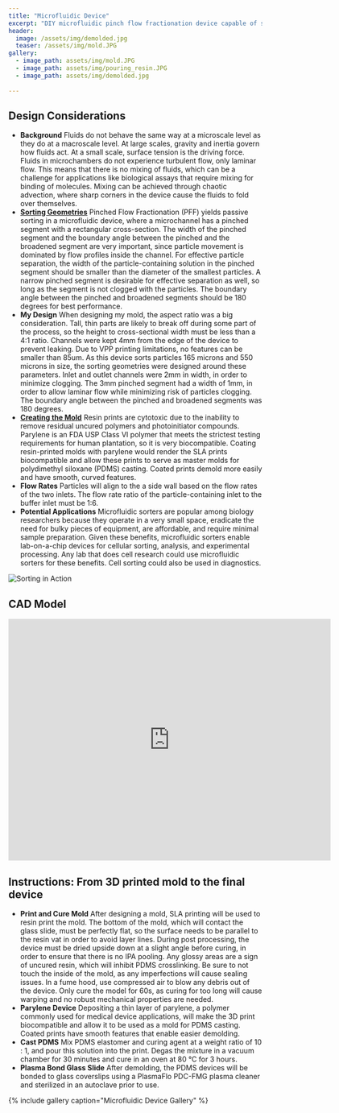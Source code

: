 ```yaml
---
title: "Microfluidic Device"
excerpt: "DIY microfluidic pinch flow fractionation device capable of sorting 165 micron and 550 micron particles"
header:
  image: /assets/img/demolded.jpg
  teaser: /assets/img/mold.JPG
gallery:
  - image_path: assets/img/mold.JPG
  - image_path: assets/img/pouring_resin.JPG
  - image_path: assets/img/demolded.jpg
   
---
```


## Design Considerations

* **Background** Fluids do not behave the same way at a microscale level as they do at a macroscale level. At large scales, gravity and inertia govern how fluids act. At a small scale, surface tension is the driving force. Fluids in microchambers do not experience turbulent flow, only laminar flow. This means that there is no mixing of fluids, which can be a challenge for applications like biological assays that require mixing for binding of molecules. Mixing can be achieved through chaotic advection, where sharp corners in the device cause the fluids to fold over themselves. 
* **[Sorting Geometries](https://pubs.acs.org/doi/10.1021/ac049863r)** Pinched Flow Fractionation (PFF) yields passive sorting in a microfluidic device, where a microchannel has a pinched segment with a rectangular cross-section. The width of the pinched segment and the boundary angle between the pinched and the broadened segment are very important, since particle movement is dominated by flow profiles inside the channel. For effective particle separation, the width of the particle-containing solution in the pinched segment should be smaller than the diameter of the smallest particles. A narrow pinched segment is desirable for effective separation as well, so long as the segment is not clogged with the particles. The boundary angle between the pinched and broadened segments should be 180 degrees for best performance.
* **My Design** When designing my mold, the aspect ratio was a big consideration. Tall, thin parts are likely to break off during some part of the process, so the height to cross-sectional width must be less than a 4:1 ratio. Channels were kept 4mm from the edge of the device to prevent leaking. Due to VPP printing limitations, no features can be smaller than 85um. As this device sorts particles 165 microns and 550 microns in size, the sorting geometries were designed around these parameters. Inlet and outlet channels were 2mm in width, in order to minimize clogging. The 3mm pinched segment had a width of 1mm, in order to allow laminar flow while minimizing risk of particles clogging. The boundary angle between the pinched and broadened segments was 180 degrees.
* **[Creating the Mold](https://pubs.rsc.org/en/content/articlelanding/2021/lc/d1lc00744k)** Resin prints are cytotoxic due to the inability to remove residual uncured polymers and photoinitiator compounds. Parylene is an FDA USP Class VI polymer that meets the strictest testing requirements for human plantation, so it is very biocompatible. Coating resin-printed molds with parylene would render the SLA prints biocompatible and allow these prints to serve as master molds for polydimethyl siloxane (PDMS) casting. Coated prints demold more easily and have smooth, curved features.
* **Flow Rates** Particles will align to the a side wall based on the flow rates of the two inlets. The flow rate ratio of the particle-containing inlet to the buffer inlet must be 1:6.
* **Potential Applications** Microfluidic sorters are popular among biology researchers because they operate in a very small space, eradicate the need for bulky pieces of equipment, are affordable, and require minimal sample preparation. Given these benefits, microfluidic sorters enable lab-on-a-chip devices for cellular sorting, analysis, and experimental processing. Any lab that does cell research could use microfluidic sorters for these benefits. Cell sorting could also be used in diagnostics. 

![Sorting in Action](assets/img/sorting.gif)

## CAD Model
<iframe src="https://vanderbilt643.autodesk360.com/shares/public/SH286ddQT78850c0d8a407be4bb008a65e9e?mode=embed" width="640" height="480" allowfullscreen="true" webkitallowfullscreen="true" mozallowfullscreen="true"  frameborder="0"></iframe>


## Instructions: From 3D printed mold to the final device
* **Print and Cure Mold** After designing a mold, SLA printing will be used to resin print the mold. The bottom of the mold, which will contact the glass slide, must be perfectly flat, so the surface needs to be parallel to the resin vat in order to avoid layer lines. During post processing, the device must be dried upside down at a slight angle before curing, in order to ensure that there is no IPA pooling. Any glossy areas are a sign of uncured resin, which will inhibit PDMS crosslinking. Be sure to not touch the inside of the mold, as any imperfections will cause sealing issues. In a fume hood, use compressed air to blow any debris out of the device. Only cure the model for 60s, as curing for too long will cause warping and no robust mechanical properties are needed.
* **Parylene Device** Depositing a thin layer of parylene, a polymer commonly used for medical device applications, will make the 3D print biocompatible and allow it to be used as a mold for PDMS casting. Coated prints have smooth features that enable easier demolding.
* **Cast PDMS** Mix PDMS elastomer and curing agent at a weight ratio of 10 : 1, and pour this solution into the print. Degas the mixture in a vacuum chamber for 30 minutes and cure in an oven at 80 °C for 3 hours.
* **Plasma Bond Glass Slide** After demolding, the PDMS devices will be bonded to glass coverslips using a PlasmaFlo PDC-FMG plasma cleaner and sterilized in an autoclave prior to use.


{% include gallery caption="Microfluidic Device Gallery" %}
